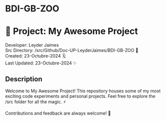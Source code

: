 # BDI-GB-ZOO
# 🚀 Project: My Awesome Project

Developer: Leyder Jaimes  
Src Directory: /src/Github/Doc-UP-LeyderJaimes/BDI-GB-ZOO 📂  
Created: 23-Octubre-2024 🗓️  
Last Updated: 23-Octubre-2024 ✨  

## Description
Welcome to My Awesome Project! This repository houses some of my most exciting code experiments and personal projects. Feel free to explore the /src folder for all the magic. ⚡

Contributions and feedback are always welcome! 🙌
